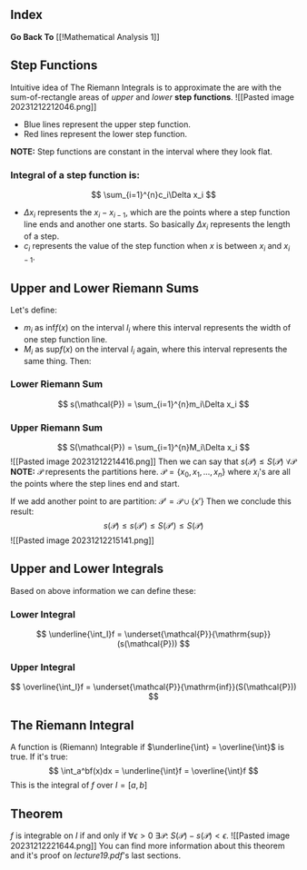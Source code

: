 ## Index
**Go Back To** [[!Mathematical Analysis 1]]
## Step Functions
Intuitive idea of The Riemann Integrals is to approximate the are with the sum-of-rectangle areas of *upper* and *lower* **step functions**.
![[Pasted image 20231212212046.png]]
- Blue lines represent the upper step function.
- Red lines represent the lower step function.

**NOTE:** Step functions are constant in the interval where they look flat.
### Integral of a step function is:
$$
\sum_{i=1}^{n}c_i\Delta x_i
$$
- $\Delta x_i$ represents the $x_i - x_{i-1}$, which are the points where a step function line ends and another one starts. So basically $\Delta x_i$ represents the length of a step.
- $c_i$ represents the value of the step function when $x$ is between $x_i$ and $x_{i-1}$.
## Upper and Lower Riemann Sums
Let's define:
- $m_i$ as $\mathrm{inf}f(x)$ on the interval $I_i$ where this interval represents the width of one step function line.
- $M_i$ as $\mathrm{sup}f(x)$ on the interval $I_i$ again, where this interval represents the same thing.
Then:
### Lower Riemann Sum
$$
s(\mathcal{P}) = \sum_{i=1}^{n}m_i\Delta x_i
$$
### Upper Riemann Sum
$$
S(\mathcal{P}) = \sum_{i=1}^{n}M_i\Delta x_i
$$
![[Pasted image 20231212214416.png]]
Then we can say that $s(\mathcal{P}) \leq S(\mathcal{P}) \ \forall \mathcal{P}$
**NOTE:** $\mathcal{P}$ represents the partitions here. $\mathcal{P} = \{x_0, x_1, ..., x_n\}$ where $x_i$'s are all the points where the step lines end and start.

If we add another point to are partition:
$\mathcal{P}' = \mathcal{P} \cup \{x'\}$
Then we conclude this result:
$$
s(\mathcal{P}) \leq s(\mathcal{P}') \leq S(\mathcal{P}') \leq S(\mathcal{P})
$$
![[Pasted image 20231212215141.png]]
## Upper and Lower Integrals
Based on above information we can define these:
### Lower Integral
$$
\underline{\int_I}f = \underset{\mathcal{P}}{\mathrm{sup}}(s(\mathcal{P}))
$$
### Upper Integral
$$
\overline{\int_I}f = \underset{\mathcal{P}}{\mathrm{inf}}(S(\mathcal{P}))
$$
## The Riemann Integral
A function is (Riemann) Integrable if $\underline{\int} = \overline{\int}$ is true. If it's true:
$$
\int_a^bf(x)dx = \underline{\int}f = \overline{\int}f
$$
This is the integral of $f$ over $I = [a, b]$
## Theorem
$f$ is integrable on $I$ if and only if $\forall \epsilon > 0 \ \exists \mathcal{P}$:  $S(\mathcal{P}) - s(\mathcal{P}) < \epsilon$.
![[Pasted image 20231212221644.png]]
You can find more information about this theorem and it's proof on *lecture19.pdf*'s last sections.
